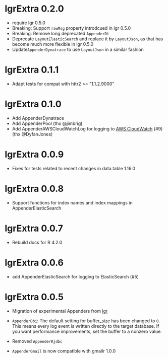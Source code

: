 # lgrExtra 0.2.0

* require lgr 0.5.0
* Breaking: Support `rawMsg` property introdcued in lgr 0.5.0
* Breaking: Remove long deprecated `AppenderDt`
* Deprecate `LayoutElasticSearch` and replace it by `LayoutJson`, as 
  that has become much more flexible in lgr 0.5.0
* Update`AppenderDynatrace` to use `LayoutJson` in a similar fashion


# lgrExtra 0.1.1

* Adapt tests for compat with httr2 >= "1.1.2.9000"


# lgrExtra 0.1.0

* Add AppenderDynatrace
* Add AppenderPool (thx @jimbrig)
* Add AppenderAWSCloudWatchLog for logging to [AWS CloudWatch](https://docs.aws.amazon.com/AmazonCloudWatch/latest/logs/WhatIsCloudWatchLogs.html) (#9) (thx @DyfanJones)



# lgrExtra 0.0.9

* Fixes for tests related to recent changes in data.table 1.16.0


# lgrExtra 0.0.8

* Support functions for index names and index mappings in AppenderElasticSearch


# lgrExtra 0.0.7

* Rebuild docs for R 4.2.0


# lgrExtra 0.0.6

* add AppenderElasticSearch for logging to ElasticSearch (#5)


# lgrExtra 0.0.5

* Migration of experimental Appenders from [lgr](https://s-fleck.github.io/lgr/)

* `AppenderDbi`: The default setting for buffer_size has been changed to `0`. 
  This means every log event is written directly to the target database. If you
  want performance improvements, set the buffer to a nonzero value. 

* Removed `AppenderRjdbc`

* `AppenderGmail` is now compatible with gmailr 1.0.0

